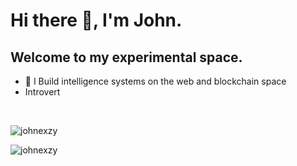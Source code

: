 # Hi there 👋, I'm John.
## Welcome to my experimental space. 

- 🏢 I Build intelligence systems on the web and blockchain space
- Introvert
<br/>
<p align="left"> <img src="https://komarev.com/ghpvc/?username=johnexzy&label=Profile%20views&color=0e75b6&style=flat" alt="johnexzy" /> </p>




<p><img align="center" src="https://github-readme-streak-stats.herokuapp.com/?user=johnexzy&" alt="johnexzy" /></p>
